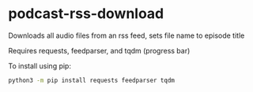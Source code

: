 # podcast-rss-download
Downloads all audio files from an rss feed, sets file name to episode title 

Requires requests, feedparser, and  tqdm (progress bar)

To install using pip:

```````bash
python3 -m pip install requests feedparser tqdm
```````

